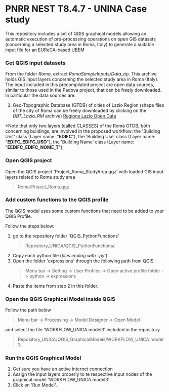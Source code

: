 # PNRR NEST T8.4.7 - UNINA Case study 

This repository includes a set of QGIS graphical models allowing an automatic execution of pre-processing operations on open GIS datasets (concerning a selected study area in Roma, Italy) to generate a suitable input file for an EUReCA-based UBEM

### Get QGIS input datasets
From the folder *Roma*, extract *RomaSampleInputs/Data.zip*. This archive holds GIS input layers concerning the selected study area in Roma (Italy). The input included in this precompilated project are open data sources, similar to those used in the Padova project, that can be freely downloaded. In particular the data sources are: 

1. Geo-Topographic Database (GTDB) of cities of Lazio Region (shape files of the city of Roma can be freely downloaded by clicking on the *DBT_Lazio_RM* archive) [Regione Lazio Open Data](http://dati.lazio.it/catalog/it/dataset/2014-carta-tecnica-regionale-numerica-scala-1-5-000-provincia-di-roma)

*Note that only two layers (called CLASSES) of the Roma GTDB, both concerning buildings, are involved in the proposed workflow: the 'Building Unit' class (Layer name: "**EDIFC**"), the 'Building Use' class (Layer name: "**EDIFC_EDIFC_USO**"), the 'Building Name' class (Layer name: "**EEDIFC_EDIFC_NOME_T**"),

### Open QGIS project
Open the QGIS project 'Project_Roma_StudyArea.qgz' with loaded GIS input layers related to Roma study area
> Roma/Project_Roma.qgz

### Add custom functions to the QGIS profile

The QGIS model uses some custom functions that need to be added to your QGIS Profile. 

Follow the steps below:
1. go to the repository folder 'QGIS_PythonFunctions'
    > Repository_UNICA/QGIS_PythonFunctions/
2. Copy each python file (*files ending with '.py'*)
3. Open the folder 'expressions' through the following path from QGIS
   > Menu bar -> Setting -> User Profiles -> Open active profile folder -> python -> expressions
5. Paste the items from step 2 in this folder.

### Open the QGIS Graphical Model inside QGIS
Follow the path below
> Menu bar -> Processing -> Model Designer -> Open Model

and select the file 'WORKFLOW_UNICA.model3' included in the repository

> Repository_UNICA/QGIS_GraphicalModels/WORKFLOW_UNICA.model3

### Run the QGIS Graphical Model
1. Get sure you have an active internet connection
2. Assign the input layers properly to te respective input nodes of the graphical model 'WORKFLOW_UNICA.model3'
3. Click on 'Run Model'.
